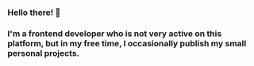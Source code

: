 ### Hello there! 👋  
### I'm a frontend developer who is not very active on this platform, but in my free time, I occasionally publish my small personal projects.
